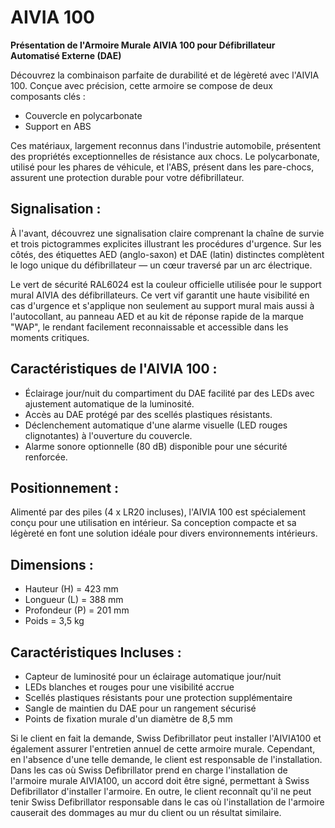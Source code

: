 # AIVIA 100

**Présentation de l'Armoire Murale AIVIA 100 pour Défibrillateur Automatisé Externe (DAE)**

Découvrez la combinaison parfaite de durabilité et de légèreté avec l'AIVIA 100. Conçue avec précision, cette armoire se compose de deux composants clés :

- Couvercle en polycarbonate
- Support en ABS

Ces matériaux, largement reconnus dans l'industrie automobile, présentent des propriétés exceptionnelles de résistance aux chocs. Le polycarbonate, utilisé pour les phares de véhicule, et l'ABS, présent dans les pare-chocs, assurent une protection durable pour votre défibrillateur.

## **Signalisation :**

À l'avant, découvrez une signalisation claire comprenant la chaîne de survie et trois pictogrammes explicites illustrant les procédures d'urgence. Sur les côtés, des étiquettes AED (anglo-saxon) et DAE (latin) distinctes complètent le logo unique du défibrillateur — un cœur traversé par un arc électrique.

Le vert de sécurité RAL6024 est la couleur officielle utilisée pour le support mural AIVIA des défibrillateurs. Ce vert vif garantit une haute visibilité en cas d'urgence et s'applique non seulement au support mural mais aussi à l'autocollant, au panneau AED et au kit de réponse rapide de la marque "WAP", le rendant facilement reconnaissable et accessible dans les moments critiques.

## **Caractéristiques de l'AIVIA 100 :**

- Éclairage jour/nuit du compartiment du DAE facilité par des LEDs avec ajustement automatique de la luminosité.
- Accès au DAE protégé par des scellés plastiques résistants.
- Déclenchement automatique d'une alarme visuelle (LED rouges clignotantes) à l'ouverture du couvercle.
- Alarme sonore optionnelle (80 dB) disponible pour une sécurité renforcée.

## **Positionnement :**

Alimenté par des piles (4 x LR20 incluses), l'AIVIA 100 est spécialement conçu pour une utilisation en intérieur. Sa conception compacte et sa légèreté en font une solution idéale pour divers environnements intérieurs.

## **Dimensions :**

- Hauteur (H) = 423 mm
- Longueur (L) = 388 mm
- Profondeur (P) = 201 mm
- Poids = 3,5 kg

## **Caractéristiques Incluses :**

- Capteur de luminosité pour un éclairage automatique jour/nuit
- LEDs blanches et rouges pour une visibilité accrue
- Scellés plastiques résistants pour une protection supplémentaire
- Sangle de maintien du DAE pour un rangement sécurisé
- Points de fixation murale d'un diamètre de 8,5 mm

Si le client en fait la demande, Swiss Defibrillator peut installer l'AIVIA100 et également assurer l'entretien annuel de cette armoire murale. Cependant, en l'absence d'une telle demande, le client est responsable de l'installation. Dans les cas où Swiss Defibrillator prend en charge l'installation de l'armoire murale AIVIA100, un accord doit être signé, permettant à Swiss Defibrillator d'installer l'armoire. En outre, le client reconnaît qu'il ne peut tenir Swiss Defibrillator responsable dans le cas où l'installation de l'armoire causerait des dommages au mur du client ou un résultat similaire.
